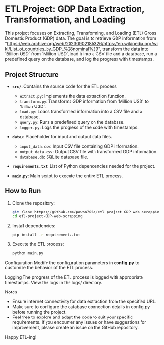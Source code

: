 # ETL Project: GDP Data Extraction, Transformation, and Loading

This project focuses on Extracting, Transforming, and Loading (ETL) Gross Domestic Product (GDP) data. The goal is to retrieve GDP information from "https://web.archive.org/web/20230902185326/https://en.wikipedia.org/wiki/List_of_countries_by_GDP_%28nominal%29", transform the data into 'Billion USD' from 'Million USD', load it into a CSV file and a database, run a predefined query on the database, and log the progress with timestamps.

## Project Structure

- **`src/`**: Contains the source code for the ETL process.
  - `extract.py`: Implements the data extraction function.
  - `transform.py`: Transforms GDP information from 'Million USD' to 'Billion USD'.
  - `load.py`: Loads transformed information into a CSV file and a database.
  - `query.py`: Runs a predefined query on the database.
  - `logger.py`: Logs the progress of the code with timestamps.

- **`data/`**: Placeholder for input and output data files.
  - `input_data.csv`: Input CSV file containing GDP information.
  - `output_data.csv`: Output CSV file with transformed GDP information.
  - `database.db`: SQLite database file.

- **`requirements.txt`**: List of Python dependencies needed for the project.

- **`main.py`**: Main script to execute the entire ETL process.

## How to Run

1. Clone the repository:
   ```bash
   git clone https://github.com/pawan706b/etl-project-GDP-web-scrapping.git
   cd etl-project-GDP-web-scrapping

2. Install dependencies:
    ```bash
    pip install -r requirements.txt

3. Execute the ETL process:
    ```bash
    python main.py

Configuration
Modify the configuration parameters in **config.py** to customize the behavior of the ETL process.

Logging
The progress of the ETL process is logged with appropriate timestamps. View the logs in the logs/ directory.

Notes
- Ensure internet connectivity for data extraction from the specified URL.
- Make sure to configure the database connection details in config.py before running the project.
- Feel free to explore and adapt the code to suit your specific requirements. If you encounter any issues or have suggestions for improvement, please create an issue on the GitHub repository.

Happy ETL-ing!